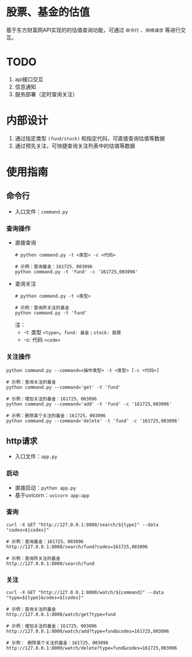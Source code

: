# 股票、基金的估值
基于东方财富网API实现的的估值查询功能，可通过 `命令行` 、`网络请求` 等进行交互。

# TODO
1. api接口交互
2. 信息通知
3. 服务部署（定时查询关注）

# 内部设计
1. 通过指定类型 `(fund/stock)` 和指定代码，可直接查询估值等数据
2. 通过预先关注，可快捷查询关注列表中的估值等数据

# 使用指南

## 命令行
* 入口文件：`command.py`

### 查询操作
* 直接查询
    ```shell
  # python command.py -t <类型> -c <代码>
  
  # 示例：查询基金：161725、003096
  python command.py -t 'fund' -c '161725,003096'
    ```
* 查询关注
  ```shell
  # python command.py -t <类型>
    
  # 示例：查询所关注的基金
  python command.py -t 'fund'
  ```
    注：
    * -t: 类型 `<type>`。`fund: 基金；stock: 股票`
    * -c: 代码 `<code>`

### 关注操作
```shell
python command.py --command=<操作类型> -t <类型> [-c <代码>]

# 示例：查询关注的基金
python command.py --command='get' -t 'fund'

# 示例：增加关注的基金：161725、003096
python command.py --command='add' -t 'fund' -c '161725,003096'

# 示例：删除某个关注的基金：161725、003096
python command.py --command='delete' -t 'fund' -c '161725,003096'
```

## http请求
* 入口文件：`app.py`

### 启动
* 直接启动：`python app.py`
* 基于uvicorn：`uvicorn app:app`

### 查询
```text
curl -X GET "http://127.0.0.1:8000/search/${type}" --data "codes=${codes}"

# 示例：查询基金：161725、003096
http://127.0.0.1:8000/search/fund?codes=161725,003096

# 示例：查询所关注的基金
http://127.0.0.1:8000/search/fund
```

### 关注
```text
curl -X GET "http://127.0.0.1:8000/watch/${command}" --data "type=${type}&codes=${codes}"

# 示例：查询关注的基金
http://127.0.0.1:8000/watch/get?type=fund

# 示例：增加关注的基金：161725、003096
http://127.0.0.1:8000/watch/add?type=fund&codes=161725,003096

# 示例： 删除某个关注的基金：161725、003096
http://127.0.0.1:8000/watch/delete?type=fund&codes=161725,003096
```
